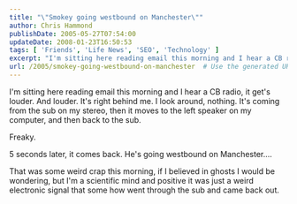 ```yaml
---
title: "\"Smokey going westbound on Manchester\""
author: Chris Hammond
publishDate: 2005-05-27T07:54:00
updateDate: 2008-01-23T16:50:53
tags: [ 'Friends', 'Life News', 'SEO', 'Technology' ]
excerpt: "I'm sitting here reading email this morning and I hear a CB radio, it get's louder. And louder. It's right behind me. I look around, nothing. It's coming from the sub on my stereo, then it moves to the left speaker on my computer, and then back to the sub. Freaky. 5 seconds later, it comes back. He's going westbound on Manchester.... That was some weird crap this morning, if I believed in ghosts I would be wondering, but I'm a scientific mind and positive it was just a weird electronic signal that some how went through the sub and came back..."
url: /2005/smokey-going-westbound-on-manchester  # Use the generated URL with year
---
```

<P>I'm sitting here reading email this morning and I hear a CB radio, it get's louder. And louder. It's right behind me. I look around, nothing. It's coming from the sub on my stereo, then it moves to the left speaker on my computer, and then back to the sub.</P> <P>Freaky.</P> <P>5 seconds later, it comes back. He's going westbound on Manchester....</P> <P>That was some weird crap this morning, if I believed in ghosts I would be wondering, but I'm a scientific mind and positive it was just a weird electronic signal that some how went through the sub and came back out.</P>

